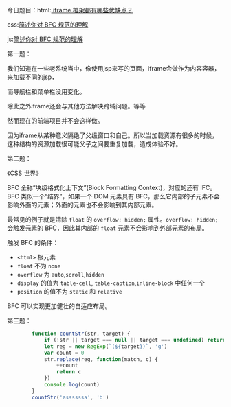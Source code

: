 今日题目：html:[ iframe 框架都有哪些优缺点？](https://github.com/zivenday/learning/issues/19)



css:[简述你对 BFC 规范的理解](https://github.com/zivenday/learning/issues/20)



js:[简述你对 BFC 规范的理解](https://github.com/zivenday/learning/issues/21)





第一题：

我们知道在一些老系统当中，像使用jsp来写的页面，iframe会做作为内容容器，来加载不同的jsp，

而导航栏和菜单栏没用变化。

除此之外iframe还会与其他方法解决跨域问题。等等

然而现在的前端项目并不会这样做。

因为iframe从某种意义隔绝了父级窗口和自己。所以当加载资源有很多的时候，这种结构的资源加载很可能父子之间要重复加载，造成体验不好。

第二题：

《CSS 世界》

BFC 全称“块级格式化上下文”(Block Formatting Context)，对应的还有 IFC。BFC 类似一个“结界”，如果一个 DOM 元素具有 BFC，那么它内部的子元素不会影响外面的元素；外面的元素也不会影响到其内部元素。

最常见的例子就是清除 `float` 的 `overflow: hidden;` 属性。`overflow: hidden;` 会触发元素的 BFC，因此其内部的 `float` 元素不会影响到外部元素的布局。

触发 BFC 的条件：

- `<html>` 根元素
- `float` 不为 `none`
- `overflow` 为 `auto`,`scroll`,`hidden`
- `display` 的值为 `table-cell`, `table-caption`,`inline-block` 中任何一个
- `position` 的值不为 `static` 和 `relative`

BFC 可以实现更加健壮的自适应布局。

第三题：

```js
		function countStr(str, target) {
			if (!str || target === null || target === undefined) return 0
			let reg = new RegExp(`(${target})`, 'g')
			var count = 0
			str.replace(reg, function(match, c) {
				++count
				return c
			})
			console.log(count)
		}
		countStr('assssssa', 'b')
```





